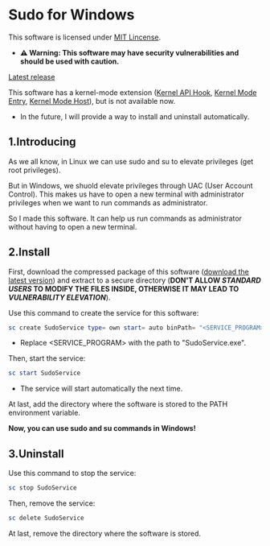 # Sudo for Windows

This software is licensed under [MIT Lincense](LICENSE).

- **⚠ Warning: This software may have security vulnerabilities and should be used with caution.**

[Latest release](https://github.com/any-possible/Sudo-for-Windows/releases/latest)

This software has a kernel-mode extension ([Kernel API Hook](src/Kernel%20API%20Hook), [Kernel Mode Entry](src/Kernel%20Mode%20Entry), [Kernel Mode Host](src/Kernel%20Mode%20Host)), but is not available now.

- In the future, I will provide a way to install and uninstall automatically.

## 1.Introducing

As we all know, in Linux we can use sudo and su to elevate privileges (get root privileges).

But in Windows, we shuold elevate privileges through UAC (User Account Control). This makes us have to open a new terminal with administrator privileges when we want to run commands as administrator.

So I made this software. It can help us run commands as administrator without having to open a new terminal.

## 2.Install

First, download the compressed package of this software ([download the latest version](https://github.com/any-possible/Sudo-for-Windows/releases/latest)) and extract to a secure directory (**DON'T ALLOW *STANDARD USERS* TO MODIFY THE FILES INSIDE, OTHERWISE IT MAY LEAD TO *VULNERABILITY ELEVATION***).

Use this command to create the service for this software:

```powershell
sc create SudoService type= own start= auto binPath= "<SERVICE_PROGRAM>" DisplayName= "Sudo for Windows Service"
```

- Replace <SERVICE_PROGRAM> with the path to "SudoService.exe".

Then, start the service:

```powershell
sc start SudoService
```

- The service will start automatically the next time.

At last, add the directory where the software is stored to the PATH environment variable.

**Now, you can use sudo and su commands in Windows!**

## 3.Uninstall

Use this command to stop the service:

```powershell
sc stop SudoService
```

Then, remove the service:

```powershell
sc delete SudoService
```

At last, remove the directory where the software is stored.
